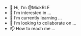 - 👋 Hi, I’m @MickRLE
- 👀 I’m interested in ...
- 🌱 I’m currently learning ...
- 💞️ I’m looking to collaborate on ...
- 📫 How to reach me ...

<!---
MickRLE/MickRLE is a ✨ special ✨ repository because its `README.md` (this file) appears on your GitHub profile.
You can click the Preview link to take a look at your changes.
--->
